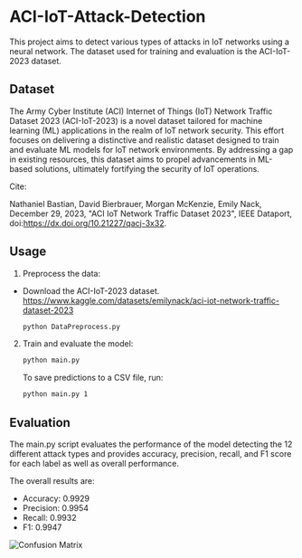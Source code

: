 # ACI-IoT-Attack-Detection

This project aims to detect various types of attacks in IoT networks using a neural network. The dataset used for training and evaluation is the ACI-IoT-2023 dataset.

## Dataset

The Army Cyber Institute (ACI) Internet of Things (IoT) Network Traffic Dataset 2023 (ACI-IoT-2023) is a novel dataset tailored for machine learning (ML) applications in the realm of IoT network security. This effort focuses on delivering a distinctive and realistic dataset designed to train and evaluate ML models for IoT network environments. By addressing a gap in existing resources, this dataset aims to propel advancements in ML-based solutions, ultimately fortifying the security of IoT operations.

Cite:

Nathaniel Bastian, David Bierbrauer, Morgan McKenzie, Emily Nack, December 29, 2023, "ACI IoT Network Traffic Dataset 2023", IEEE Dataport, doi:https://dx.doi.org/10.21227/qacj-3x32.

## Usage

1. Preprocess the data:

- Download the ACI-IoT-2023 dataset. https://www.kaggle.com/datasets/emilynack/aci-iot-network-traffic-dataset-2023
    ```sh
    python DataPreprocess.py
    ```

2. Train and evaluate the model:
    ```sh
    python main.py
    ```

    To save predictions to a CSV file, run:
    ```sh
    python main.py 1
    ```

## Evaluation

The main.py script evaluates the performance of the model detecting the 12 different attack types and provides accuracy, precision, recall, and F1 score for each label as well as overall performance. 

The overall results are:
- Accuracy: 	0.9929
- Precision:	0.9954
- Recall:		0.9932
- F1:           0.9947

![Confusion Matrix](confusion_matrix.png)



